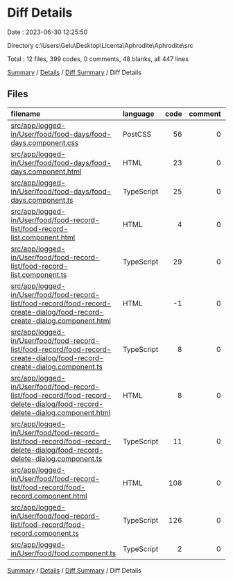 # Diff Details

Date : 2023-06-30 12:25:50

Directory c:\\Users\\Gelu\\Desktop\\Licenta\\Aphrodite\\Aphrodite\\src

Total : 12 files,  399 codes, 0 comments, 48 blanks, all 447 lines

[Summary](results.md) / [Details](details.md) / [Diff Summary](diff.md) / Diff Details

## Files
| filename | language | code | comment | blank | total |
| :--- | :--- | ---: | ---: | ---: | ---: |
| [src/app/logged-in/User/food/food-days/food-days.component.css](/src/app/logged-in/User/food/food-days/food-days.component.css) | PostCSS | 56 | 0 | 15 | 71 |
| [src/app/logged-in/User/food/food-days/food-days.component.html](/src/app/logged-in/User/food/food-days/food-days.component.html) | HTML | 23 | 0 | 2 | 25 |
| [src/app/logged-in/User/food/food-days/food-days.component.ts](/src/app/logged-in/User/food/food-days/food-days.component.ts) | TypeScript | 25 | 0 | 4 | 29 |
| [src/app/logged-in/User/food/food-record-list/food-record-list.component.html](/src/app/logged-in/User/food/food-record-list/food-record-list.component.html) | HTML | 4 | 0 | 0 | 4 |
| [src/app/logged-in/User/food/food-record-list/food-record-list.component.ts](/src/app/logged-in/User/food/food-record-list/food-record-list.component.ts) | TypeScript | 29 | 0 | 4 | 33 |
| [src/app/logged-in/User/food/food-record-list/food-record/food-record-create-dialog/food-record-create-dialog.component.html](/src/app/logged-in/User/food/food-record-list/food-record/food-record-create-dialog/food-record-create-dialog.component.html) | HTML | -1 | 0 | 2 | 1 |
| [src/app/logged-in/User/food/food-record-list/food-record/food-record-create-dialog/food-record-create-dialog.component.ts](/src/app/logged-in/User/food/food-record-list/food-record/food-record-create-dialog/food-record-create-dialog.component.ts) | TypeScript | 8 | 0 | 2 | 10 |
| [src/app/logged-in/User/food/food-record-list/food-record/food-record-delete-dialog/food-record-delete-dialog.component.html](/src/app/logged-in/User/food/food-record-list/food-record/food-record-delete-dialog/food-record-delete-dialog.component.html) | HTML | 8 | 0 | 0 | 8 |
| [src/app/logged-in/User/food/food-record-list/food-record/food-record-delete-dialog/food-record-delete-dialog.component.ts](/src/app/logged-in/User/food/food-record-list/food-record/food-record-delete-dialog/food-record-delete-dialog.component.ts) | TypeScript | 11 | 0 | 1 | 12 |
| [src/app/logged-in/User/food/food-record-list/food-record/food-record.component.html](/src/app/logged-in/User/food/food-record-list/food-record/food-record.component.html) | HTML | 108 | 0 | 4 | 112 |
| [src/app/logged-in/User/food/food-record-list/food-record/food-record.component.ts](/src/app/logged-in/User/food/food-record-list/food-record/food-record.component.ts) | TypeScript | 126 | 0 | 15 | 141 |
| [src/app/logged-in/User/food/food.component.ts](/src/app/logged-in/User/food/food.component.ts) | TypeScript | 2 | 0 | -1 | 1 |

[Summary](results.md) / [Details](details.md) / [Diff Summary](diff.md) / Diff Details
